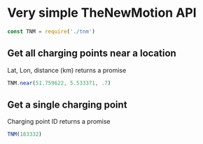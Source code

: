 # Very simple TheNewMotion API
```js
const TNM = require('./tnm')
```

## Get all charging points near a location
Lat, Lon, distance (km)
returns a promise

```js
TNM.near(51.759622, 5.533371, .7)
```

## Get a single charging point
Charging point ID
returns a promise

```js
TNM(183332)
```